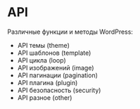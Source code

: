 # API
Различные функции и методы WordPress:
- API темы (theme)
- API шаблонов (template)
- API цикла (loop)
- API изображений (image)
- API пагинации (pagination)
- API плагина (plugin)
- API безопасность (security)
- API разное (other)
